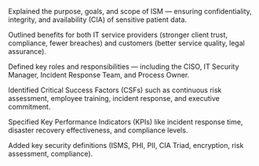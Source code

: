 Explained the purpose, goals, and scope of ISM — ensuring confidentiality, integrity, and availability (CIA) of sensitive patient data.

Outlined benefits for both IT service providers (stronger client trust, compliance, fewer breaches) and customers (better service quality, legal assurance).

Defined key roles and responsibilities — including the CISO, IT Security Manager, Incident Response Team, and Process Owner.

Identified Critical Success Factors (CSFs) such as continuous risk assessment, employee training, incident response, and executive commitment.

Specified Key Performance Indicators (KPIs) like incident response time, disaster recovery effectiveness, and compliance levels.

Added key security definitions (ISMS, PHI, PII, CIA Triad, encryption, risk assessment, compliance).
